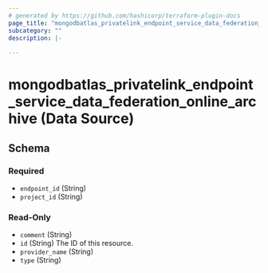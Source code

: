 ```yaml
---
# generated by https://github.com/hashicorp/terraform-plugin-docs
page_title: "mongodbatlas_privatelink_endpoint_service_data_federation_online_archive Data Source - terraform-provider-mongodbatlas"
subcategory: ""
description: |-
  
---
```


# mongodbatlas_privatelink_endpoint_service_data_federation_online_archive (Data Source)





<!-- schema generated by tfplugindocs -->
## Schema

### Required

- `endpoint_id` (String)
- `project_id` (String)

### Read-Only

- `comment` (String)
- `id` (String) The ID of this resource.
- `provider_name` (String)
- `type` (String)
